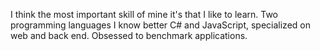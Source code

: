 I think the most important skill of mine it's that I like to learn.
Two programming languages I know better C# and JavaScript, specialized on web and back end.
Obsessed to benchmark applications.
